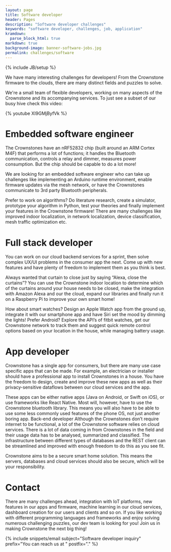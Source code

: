 ```yaml
---
layout: page
title: Software developer
header: Pages
description: "Software developer challenges"
keywords: "software developer, challenges, job, application"
kramdown: 
  parse_block_html: true
markdown: true
background-image: banner-software-jobs.jpg
permalink: challenges/software
---
```

{% include JB/setup %}

We have many interesting challenges for developers! From the Crownstone firmware to the clouds, there are many distinct fields and puzzles to solve. 

We're a small team of flexible developers, working on many aspects of the Crownstone and its accompanying services. To just see a subset of our busy hive check this video:

{% youtube XI9GMjByfVk %}

# Embedded software engineer

The Crownstones have an nRF52832 chip (built around an ARM Cortex M4F) that performs a lot of functions; it handles the Bluetooth communication, controls a relay and dimmer, measures power consumption. But the chip should be capable to do a lot more!

We are looking for an embedded software engineer who can take up challenges like implementing an Arduino runtime environment, enable firmware updates via the mesh network, or have the Crownstones communicate to 3rd party Bluetooth peripherals.

Prefer to work on algorithms? Do literature research, create a simulator, prototype your algorithm in Python, test your theories and finally implement your features in the Crownstone firmware! There are many challenges like improved indoor localization, in network localization, device classification, mesh traffic optimization etc.


# Full stack developer

You can work on our cloud backend services for a sprint, then solve complex UX/UI problems in the consumer app the next. Come up with new features and have plenty of freedom to implement them as you think is best.

Always wanted that curtain to close just by saying “Alexa, close the curtains”? You can use the Crownstone indoor location to determine which of the curtains around your house needs to be closed, make the integration with Amazon Alexa and our the cloud, expand our libraries and finally run it on a Raspberry Pi to improve your own smart home!

How about smart watches? Design an Apple Watch app from the ground up, integrate it with our smartphone app and have Siri set the mood by dimming the lights! Prefer Android? Explore the API’s of fitbit watches, get our Crownstone network to track them and suggest quick remote control options based on your location in the house, while managing battery usage.

# App developer

Crownstone has a single app for consumers, but there are many use case specific apps that can be made. For example, an electrician or installer should have a professional app to install Crownstones in a house. You have the freedom to design, create and improve these new apps as well as their privacy-sensitive dataflows between our cloud services and the app.

These apps can be either native apps (Java on Android, or Swift on iOS), or use frameworks like React Native. Most will, however, have to use the Crownstone bluetooth library. This means you will also have to be able to use some less commonly used features of the phone OS, not just another boring app.
Back-end developer
Although the Crownstones don’t require internet to be functional, a lot of the Crownstone software relies on cloud services. There is a lot of data coming in from Crownstones in the field and their usage data has to be analysed, summarized and classified. The infrastructure between different types of databases and the REST client can be streamlined and improved with enough freedom to do this as you see fit.

Crownstone aims to be a secure smart home solution. This means the servers, databases and cloud services should also be secure, which will be your responsibility.

# Contact

There are many challenges ahead, integration with IoT platforms, new features in our apps and firmware, machine learning in our cloud services, dashboard creation for our users and clients and so on. If you like working with different programming languages and frameworks and enjoy solving numerous challenging puzzles, our dev team is looking for you! Join us in making Crownstone the next big thing!

{% include snippets/email subject="Software developer inquiry" prefix="You can reach us at " postfix="." %}

